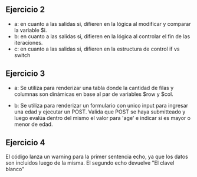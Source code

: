 ## Ejercicio 2
- a: en cuanto a las salidas si, difieren en la lógica al modificar y comparar la variable $i.
- b: en cuanto a las salidas si, difieren en la lógica al controlar el fin de las iteraciones.
- c: en cuanto a las salidas si, difieren en la estructura de control if vs switch

## Ejercicio 3
- a: Se utiliza para renderizar una tabla donde la cantidad de filas 
y columnas son dinámicas en base al par de variables $row y $col. 

- b: Se utiliza para renderizar un formulario con unico input para
ingresar una edad y ejecutar un POST. Valida que POST se haya submitteado y luego evalúa dentro del mismo el valor para 'age' e indicar si es mayor o menor de edad. 

## Ejercicio 4

El código lanza un warning para la primer sentencia echo, ya que los datos son incluidos luego de la misma. El segundo echo devuelve "El clavel blanco"
